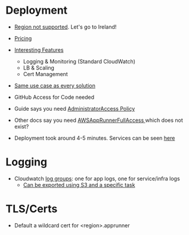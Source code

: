# Deployment
- [Region not supported](https://console.aws.amazon.com/apprunner/home?region=eu-central-1#). Let's go to Ireland!
- [Pricing](https://eu-west-1.console.aws.amazon.com/apprunner/home?region=eu-west-1#/welcome)
- [Interesting Features](https://aws.amazon.com/apprunner/features/)
    - Logging & Monitoring (Standard CloudWatch)
    - LB & Scaling
    - Cert Management

- [Same use case as every solution](https://eu-west-1.console.aws.amazon.com/apprunner/home?region=eu-west-1#/welcome)
- GitHub Access for Code needed
- Guide says you need [AdministratorAccess Policy](https://docs.aws.amazon.com/apprunner/latest/dg/setting-up.html)
- Other docs say you need [AWSAppRunnerFullAccess ](https://docs.aws.amazon.com/apprunner/latest/dg/security_iam_id-based-policy-examples.html)
which does not exist?
- Deployment took around 4-5 minutes.
Services can be seen [here](https://eu-west-1.console.aws.amazon.com/apprunner/home?region=eu-west-1#/services)

# Logging
- Cloudwatch [log groups](https://eu-west-1.console.aws.amazon.com/cloudwatch/home?region=eu-west-1#logsV2:log-groups): one for app logs, one for service/infra logs
    - [Can be exported using S3 and a specific task](https://docs.aws.amazon.com/AmazonCloudWatch/latest/logs/S3ExportTasks.html)

# TLS/Certs 
- Default a wildcard cert for \<region>.apprunner